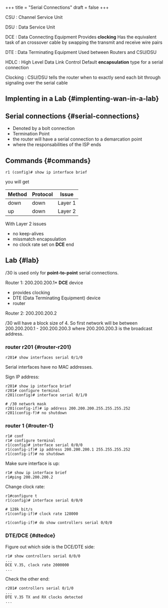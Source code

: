 +++
title = "Serial Connections"
draft = false
+++

CSU
: Channel Service Unit

DSU
: Data Service Unit

DCE
: Data Connecting Equipment
    Provides **clocking**
    Has the equivalent task of an crossover cable by swapping the transmit and receive wire pairs

DTE
: Data Terminating Equipment
    Used between Routers and CSU/DSU

HDLC
: High Level Data Link Control
    Default **encapsulation** type for a serial connection

Clocking
: CSU/DSU tells the router when to exactly send each bit through signaling over the serial cable


## Implenting in a Lab {#implenting-wan-in-a-lab}


## Serial connections {#serial-connections}

-   Denoted by a bolt connection
-   Termination Point
-   the router will have a serial connection to a demarcation point
-   where the responsabilities of the ISP ends


## Commands {#commands}

```text
r1 (config)# show ip interface brief
```

you will get

| Method | Protocol | Issue   |
|--------|----------|---------|
| down   | down     | Layer 1 |
| up     | down     | Layer 2 |

With Layer 2 issues

-   no keep-alives
-   missmatch encapsulation
-   no clock rate set on **DCE** end


## Lab {#lab}

/30 is used only for **point-to-point** serial connections.

Router 1: 200.200.200.1\* **DCE** device

-   provides clocking
-   DTE (Data Terminating Equipment) device
-   router

Router 2: 200.200.200.2

/30 will have a block size of 4. So first network will be between 200.200.200.1 - 200.200.200.3 where 200.200.200.3 is the broadcast address.


### router r201 {#router-r201}

```text
r201# show interfaces serial 0/1/0
```

Serial interfaces have no MAC addresses.

Sign IP address:

```text
r201# show ip interface brief
r201# configure terminal
r201(config)# interface serial 0/1/0

# /30 network mask
r201(config-if)# ip address 200.200.200.255.255.255.252
r201(config-f)# no shutdown
```


### router 1 {#router-1}

```text
r1# conf
r1# configure terminal
r1(config)# interface serial 0/0/0
r1(config-if)# ip address 200.200.200.1 255.255.255.252
r1(config-if)# no shutdown
```

Make sure interface is up:

```text
r1# show ip interface brief
r1#ping 200.200.200.2
```

Change clock rate:

```text
r1#configure t
r1(config)# interface serial 0/0/0

# 128k bit/s
r1(config-if)# clock rate 128000

r1(config-if)# do show controllers serial 0/0/0
```


### DTE/DCE {#dtedce}

Figure out which side is the DCE/DTE side:

```text
r1# show controllers serial 0/0/0
...
DCE V.35, clock rate 2000000
...
```

Check the other end:

```text
r201# controllers serial 0/1/0
...
DTE V.35 TX and RX clocks detected
...
```
